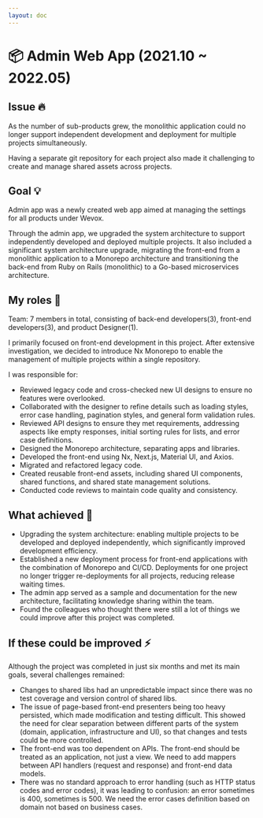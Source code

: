 ```yaml
---
layout: doc
---
```


# 📦 Admin Web App (2021.10 ~ 2022.05)

## Issue 🔥

As the number of sub-products grew, the monolithic application could no longer support independent development and deployment for multiple projects simultaneously.

Having a separate git repository for each project also made it challenging to create and manage shared assets across projects.

## Goal 💡

Admin app was a newly created web app aimed at managing the settings for all products under Wevox.

Through the admin app, we upgraded the system architecture to support independently developed and deployed multiple projects. It also included a significant system architecture upgrade, migrating the front-end from a monolithic application to a Monorepo architecture and transitioning the back-end from Ruby on Rails (monolithic) to a Go-based microservices architecture.

## My roles 👷

Team: 7 members in total, consisting of back-end developers(3), front-end developers(3), and product Designer(1).

I primarily focused on front-end development in this project. After extensive investigation, we decided to introduce Nx Monorepo to enable the management of multiple projects within a single repository.

I was responsible for:

- Reviewed legacy code and cross-checked new UI designs to ensure no features were overlooked.
- Collaborated with the designer to refine details such as loading styles, error case handling, pagination styles, and general form validation rules.
- Reviewed API designs to ensure they met requirements, addressing aspects like empty responses, initial sorting rules for lists, and error case definitions.
- Designed the Monorepo architecture, separating apps and libraries.
- Developed the front-end using Nx, Next.js, Material UI, and Axios.
- Migrated and refactored legacy code.
- Created reusable front-end assets, including shared UI components, shared functions, and shared state management solutions.
- Conducted code reviews to maintain code quality and consistency.

## What achieved 🎉

- Upgrading the system architecture: enabling multiple projects to be developed and deployed independently, which significantly improved development efficiency.
- Established a new deployment process for front-end applications with the combination of Monorepo and CI/CD. Deployments for one project no longer trigger re-deployments for all projects, reducing release waiting times.
- The admin app served as a sample and documentation for the new architecture, facilitating knowledge sharing within the team.
- Found the colleagues who thought there were still a lot of things we could improve after this project was completed.

## If these could be improved ⚡️

Although the project was completed in just six months and met its main goals, several challenges remained:

- Changes to shared libs had an unpredictable impact since there was no test coverage and version control of shared libs.
- The issue of page-based front-end presenters being too heavy persisted, which made modification and testing difficult. This showed the need for clear separation between different parts of the system (domain, application, infrastructure and UI), so that changes and tests could be more controlled.
- The front-end was too dependent on APIs. The front-end should be treated as an application, not just a view. We need to add mappers between API handlers (request and response) and front-end data models.
- There was no standard approach to error handling (such as HTTP status codes and error codes), it was leading to confusion: an error sometimes is 400, sometimes is 500. We need the error cases definition based on domain not based on business cases.
